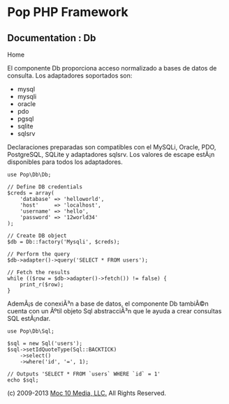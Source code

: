Pop PHP Framework
=================

Documentation : Db
------------------

Home

El componente Db proporciona acceso normalizado a bases de datos de
consulta. Los adaptadores soportados son:

-   mysql
-   mysqli
-   oracle
-   pdo
-   pgsql
-   sqlite
-   sqlsrv

Declaraciones preparadas son compatibles con el MySQLi, Oracle, PDO,
PostgreSQL, SQLite y adaptadores sqlsrv. Los valores de escape estÃ¡n
disponibles para todos los adaptadores.

    use Pop\Db\Db;

    // Define DB credentials
    $creds = array(
        'database' => 'helloworld',
        'host'     => 'localhost',
        'username' => 'hello',
        'password' => '12world34'
    );

    // Create DB object
    $db = Db::factory('Mysqli', $creds);

    // Perform the query
    $db->adapter()->query('SELECT * FROM users');

    // Fetch the results
    while (($row = $db->adapter()->fetch()) != false) {
        print_r($row);
    }

AdemÃ¡s de conexiÃ³n a base de datos, el componente Db tambiÃ©n cuenta
con un Ãºtil objeto Sql abstracciÃ³n que le ayuda a crear consultas SQL
estÃ¡ndar.

    use Pop\Db\Sql;

    $sql = new Sql('users');
    $sql->setIdQuoteType(Sql::BACKTICK)
        ->select()
        ->where('id', '=', 1);

    // Outputs 'SELECT * FROM `users` WHERE `id` = 1'
    echo $sql;

\(c) 2009-2013 [Moc 10 Media, LLC.](http://www.moc10media.com) All
Rights Reserved.
